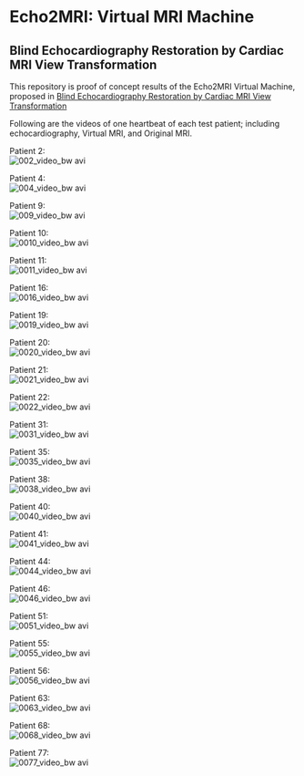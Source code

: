 # Echo2MRI: Virtual MRI Machine
##  Blind Echocardiography Restoration by Cardiac MRI View Transformation


This repository is proof of concept results of the Echo2MRI Virtual Machine, proposed in [Blind Echocardiography Restoration by Cardiac MRI View Transformation](https://www.overleaf.com/read/qbznskwxfsqh#e13d45)  

Following are the videos of one heartbeat of each test patient; including echocardiography, Virtual MRI, and Original MRI. 


Patient 2:  
![002_video_bw avi](https://github.com/user-attachments/assets/0bef3475-7b57-4f97-8d8f-8686e96e5a48)


Patient 4: <br />
![004_video_bw avi](https://github.com/user-attachments/assets/8a78e4af-cad0-46fd-9d3c-0d280bc3d470)


Patient 9:  
![009_video_bw avi](https://github.com/user-attachments/assets/c63eb217-5fdc-4622-b2c3-dbda0fcf3195)


Patient 10:  
![0010_video_bw avi](https://github.com/user-attachments/assets/2f90af7b-c9a4-4736-af10-a541637d769d)


Patient 11:  
![0011_video_bw avi](https://github.com/user-attachments/assets/5b903368-7408-401d-b997-40dbeaa56526)


Patient 16:  
![0016_video_bw avi](https://github.com/user-attachments/assets/9ea75aaa-b3d4-43d3-928d-82401fd1cd50)


Patient 19:  
![0019_video_bw avi](https://github.com/user-attachments/assets/e7be3502-1866-4299-9261-7cc712a1c4af)


Patient 20:  
![0020_video_bw avi](https://github.com/user-attachments/assets/becb7cf5-9c42-4665-b2b5-b0262086f803)


Patient 21:  
![0021_video_bw avi](https://github.com/user-attachments/assets/5ee399fd-3962-496b-a9b2-be41d738ecca)


Patient 22:  
![0022_video_bw avi](https://github.com/user-attachments/assets/a5216cda-6648-46f7-9eab-afd8ff78dcd5)


Patient 31:  
![0031_video_bw avi](https://github.com/user-attachments/assets/3ed14494-55ec-4e41-8547-303fe1f39b98)


Patient 35:  
![0035_video_bw avi](https://github.com/user-attachments/assets/46c990ba-c2e9-42c6-aba5-1eba68dbef49)


Patient 38:  
![0038_video_bw avi](https://github.com/user-attachments/assets/5244d164-406c-4cb8-8d4a-4cfd309da430)


Patient 40:  
![0040_video_bw avi](https://github.com/user-attachments/assets/cbfa5215-6047-4ee0-acca-f1c282671b72)


Patient 41:  
![0041_video_bw avi](https://github.com/user-attachments/assets/6a19111b-dcea-44d4-95f6-a8053a7c0067)


Patient 44:  
![0044_video_bw avi](https://github.com/user-attachments/assets/858f396b-a098-4f5d-9e99-057cdf571de1)


Patient 46:  
![0046_video_bw avi](https://github.com/user-attachments/assets/24dbf7f3-ba8d-4e2e-9833-cec534536b65)


Patient 51:  
![0051_video_bw avi](https://github.com/user-attachments/assets/46612d5d-0eb2-40be-902b-b852e5b80af0)


Patient 55:  
![0055_video_bw avi](https://github.com/user-attachments/assets/55db511e-db8a-47bd-ae0d-94278f66fb6d)


Patient 56:  
![0056_video_bw avi](https://github.com/user-attachments/assets/66cbabfd-c30f-4c77-9801-ccea4b5a7880)


Patient 63:  
![0063_video_bw avi](https://github.com/user-attachments/assets/15b6978d-c0f5-4a04-93d1-5e1204de1727)


Patient 68:  
![0068_video_bw avi](https://github.com/user-attachments/assets/4becd6b3-1915-4337-9cb2-cde7d9fcb3a9)


Patient 77:  
![0077_video_bw avi](https://github.com/user-attachments/assets/1c4419cb-3d47-4940-822b-bc5c31610698)






